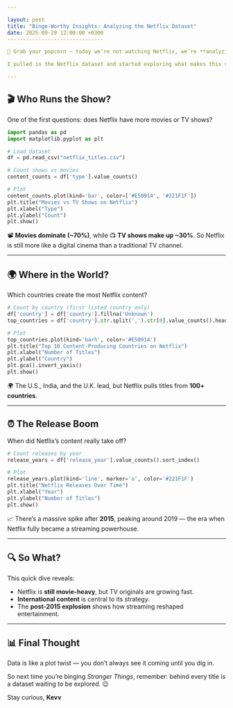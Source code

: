 ```yaml
---

layout: post
title: "Binge-Worthy Insights: Analyzing the Netflix Dataset"
date: 2025-09-28 12:00:00 +0300
-------------------------------

🍿 Grab your popcorn — today we’re not watching Netflix, we’re **analyzing it**!

I pulled in the Netflix dataset and started exploring what makes this streaming giant tick. Here are some of the stories hiding in the rows and columns.

---
```


## 🎬 Who Runs the Show?

One of the first questions: does Netflix have more movies or TV shows?

```python
import pandas as pd
import matplotlib.pyplot as plt

# Load dataset
df = pd.read_csv("netflix_titles.csv")

# Count shows vs movies
content_counts = df['type'].value_counts()

# Plot
content_counts.plot(kind='bar', color=['#E50914', '#221F1F'])
plt.title("Movies vs TV Shows on Netflix")
plt.xlabel("Type")
plt.ylabel("Count")
plt.show()
```

📽️ **Movies dominate (~70%)**, while 📺 **TV shows make up ~30%**.
So Netflix is still more like a digital cinema than a traditional TV channel.

---

## 🌍 Where in the World?

Which countries create the most Netflix content?

```python
# Count by country (first listed country only)
df['country'] = df['country'].fillna('Unknown')
top_countries = df['country'].str.split(',').str[0].value_counts().head(10)

# Plot
top_countries.plot(kind='barh', color='#E50914')
plt.title("Top 10 Content-Producing Countries on Netflix")
plt.xlabel("Number of Titles")
plt.ylabel("Country")
plt.gca().invert_yaxis()
plt.show()
```

🌍 The U.S., India, and the U.K. lead, but Netflix pulls titles from **100+ countries**.

---

## ⏰ The Release Boom

When did Netflix’s content really take off?

```python
# Count releases by year
release_years = df['release_year'].value_counts().sort_index()

# Plot
release_years.plot(kind='line', marker='o', color='#221F1F')
plt.title("Netflix Releases Over Time")
plt.xlabel("Year")
plt.ylabel("Number of Titles")
plt.show()
```

📈 There’s a massive spike after **2015**, peaking around 2019 — the era when Netflix fully became a streaming powerhouse.

---

## 🔍 So What?

This quick dive reveals:

* Netflix is **still movie-heavy**, but TV originals are growing fast.
* **International content** is central to its strategy.
* The **post-2015 explosion** shows how streaming reshaped entertainment.

---

## 📊 Final Thought

Data is like a plot twist — you don’t always see it coming until you dig in.

So next time you’re binging *Stranger Things*, remember: behind every title is a dataset waiting to be explored. 😉

Stay curious,
**Kevv**
